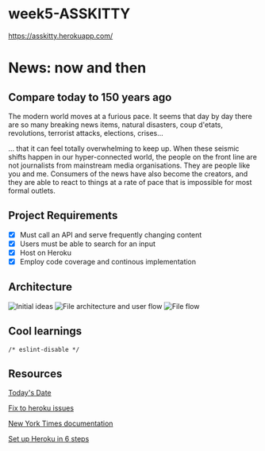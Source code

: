 # week5-ASSKITTY
https://asskitty.herokuapp.com/

# News: now and then

## Compare today to 150 years ago
The modern world moves at a furious pace. It seems that day by day there are so many breaking news items, natural disasters, coup d'etats, revolutions, terrorist attacks, elections, crises...

... that it can feel totally overwhelming to keep up. When these seismic shifts happen in our hyper-connected world, the people on the front line are not journalists from mainstream media organisations. They are people like you and me. Consumers of the news have also become the creators, and they are able to react to things at a rate of pace that is impossible for most formal outlets.

## Project Requirements
- [x] Must call an API and serve frequently changing content
- [x] Users must be able to search for an input
- [x] Host on Heroku
- [x] Employ code coverage and continous implementation

## Architecture
![Initial ideas](https://files.gitter.im/foundersandcoders/Asskitty/LLrc/image.png)
![File architecture and user flow](https://files.gitter.im/foundersandcoders/Asskitty/rvr0/image.png)
![File flow](https://files.gitter.im/foundersandcoders/Asskitty/pYYe/image.png)

## Cool learnings
`/* eslint-disable */`

## Resources
[Today's Date](https://stackoverflow.com/questions/1531093/how-do-i-get-the-current-date-in-javascript)

[Fix to heroku issues](https://github.com/angular-fullstack/generator-angular-fullstack/issues/1071)

[New York Times documentation](https://developer.nytimes.com/)

[Set up Heroku in 6 steps](https://drublic.de/blog/how-to-set-up-herokuapp/)
